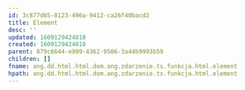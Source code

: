 ```yaml
---
id: 3c877d65-8123-496a-9412-ca26f40bacd2
title: Element
desc: ''
updated: 1609129424810
created: 1609129424810
parent: 879c6644-e909-4362-9506-3a44b9993b59
children: []
fname: ang.dd.html.html.dom.ang.zdarzenie.ts.funkcja.html.element
hpath: ang.dd.html.html.dom.ang.zdarzenie.ts.funkcja.html.element
---
```




